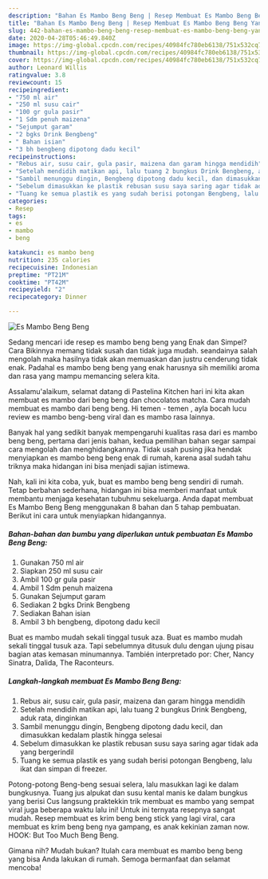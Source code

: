 ```yaml
---
description: "Bahan Es Mambo Beng Beng | Resep Membuat Es Mambo Beng Beng Yang Bisa Manjain Lidah"
title: "Bahan Es Mambo Beng Beng | Resep Membuat Es Mambo Beng Beng Yang Bisa Manjain Lidah"
slug: 442-bahan-es-mambo-beng-beng-resep-membuat-es-mambo-beng-beng-yang-bisa-manjain-lidah
date: 2020-04-28T05:46:49.840Z
image: https://img-global.cpcdn.com/recipes/40984fc780eb6138/751x532cq70/es-mambo-beng-beng-foto-resep-utama.jpg
thumbnail: https://img-global.cpcdn.com/recipes/40984fc780eb6138/751x532cq70/es-mambo-beng-beng-foto-resep-utama.jpg
cover: https://img-global.cpcdn.com/recipes/40984fc780eb6138/751x532cq70/es-mambo-beng-beng-foto-resep-utama.jpg
author: Leonard Willis
ratingvalue: 3.8
reviewcount: 15
recipeingredient:
- "750 ml air"
- "250 ml susu cair"
- "100 gr gula pasir"
- "1 Sdm penuh maizena"
- "Sejumput garam"
- "2 bgks Drink Bengbeng"
- " Bahan isian"
- "3 bh bengbeng dipotong dadu kecil"
recipeinstructions:
- "Rebus air, susu cair, gula pasir, maizena dan garam hingga mendidih"
- "Setelah mendidih matikan api, lalu tuang 2 bungkus Drink Bengbeng, aduk rata, dinginkan"
- "Sambil menunggu dingin, Bengbeng dipotong dadu kecil, dan dimasukkan kedalam plastik hingga selesai"
- "Sebelum dimasukkan ke plastik rebusan susu saya saring agar tidak ada yang bergerindil"
- "Tuang ke semua plastik es yang sudah berisi potongan Bengbeng, lalu ikat dan simpan di freezer."
categories:
- Resep
tags:
- es
- mambo
- beng

katakunci: es mambo beng 
nutrition: 235 calories
recipecuisine: Indonesian
preptime: "PT21M"
cooktime: "PT42M"
recipeyield: "2"
recipecategory: Dinner

---
```



![Es Mambo Beng Beng](https://img-global.cpcdn.com/recipes/40984fc780eb6138/751x532cq70/es-mambo-beng-beng-foto-resep-utama.jpg)

Sedang mencari ide resep es mambo beng beng yang Enak dan Simpel? Cara Bikinnya memang tidak susah dan tidak juga mudah. seandainya salah mengolah maka hasilnya tidak akan memuaskan dan justru cenderung tidak enak. Padahal es mambo beng beng yang enak harusnya sih memiliki aroma dan rasa yang mampu memancing selera kita.

Assalamu&#39;alaikum, selamat datang di Pastelina Kitchen hari ini kita akan membuat es mambo dari beng beng dan chocolatos matcha. Cara mudah membuat es mambo dari beng beng. Hi temen - temen , ayla bocah lucu review es mambo beng-beng viral dan es mambo rasa lainnya.

Banyak hal yang sedikit banyak mempengaruhi kualitas rasa dari es mambo beng beng, pertama dari jenis bahan, kedua pemilihan bahan segar sampai cara mengolah dan menghidangkannya. Tidak usah pusing jika hendak menyiapkan es mambo beng beng enak di rumah, karena asal sudah tahu triknya maka hidangan ini bisa menjadi sajian istimewa.


Nah, kali ini kita coba, yuk, buat es mambo beng beng sendiri di rumah. Tetap berbahan sederhana, hidangan ini bisa memberi manfaat untuk membantu menjaga kesehatan tubuhmu sekeluarga. Anda dapat membuat Es Mambo Beng Beng menggunakan 8 bahan dan 5 tahap pembuatan. Berikut ini cara untuk menyiapkan hidangannya.

<!--inarticleads1-->

##### Bahan-bahan dan bumbu yang diperlukan untuk pembuatan Es Mambo Beng Beng:

1. Gunakan 750 ml air
1. Siapkan 250 ml susu cair
1. Ambil 100 gr gula pasir
1. Ambil 1 Sdm penuh maizena
1. Gunakan Sejumput garam
1. Sediakan 2 bgks Drink Bengbeng
1. Sediakan  Bahan isian
1. Ambil 3 bh bengbeng, dipotong dadu kecil


Buat es mambo mudah sekali tinggal tusuk aza. Buat es mambo mudah sekali tinggal tusuk aza. Tapi sebelumnya ditusuk dulu dengan ujung pisau bagian atas kemasan minumannya. También interpretado por: Cher, Nancy Sinatra, Dalida, The Raconteurs. 

<!--inarticleads2-->

##### Langkah-langkah membuat Es Mambo Beng Beng:

1. Rebus air, susu cair, gula pasir, maizena dan garam hingga mendidih
1. Setelah mendidih matikan api, lalu tuang 2 bungkus Drink Bengbeng, aduk rata, dinginkan
1. Sambil menunggu dingin, Bengbeng dipotong dadu kecil, dan dimasukkan kedalam plastik hingga selesai
1. Sebelum dimasukkan ke plastik rebusan susu saya saring agar tidak ada yang bergerindil
1. Tuang ke semua plastik es yang sudah berisi potongan Bengbeng, lalu ikat dan simpan di freezer.


Potong-potong Beng-beng sesuai selera, lalu masukkan lagi ke dalam bungkusnya. Tuang jus alpukat dan susu kental manis ke dalam bungkus yang berisi Cus langsung praktekkin trik membuat es mambo yang sempat viral juga beberapa waktu lalu ini! Untuk ini ternyata resepnya sangat mudah. Resep membuat es krim beng beng stick yang lagi viral, cara membuat es krim beng beng nya gampang, es anak kekinian zaman now. HOOK: But Too Much Beng Beng. 

Gimana nih? Mudah bukan? Itulah cara membuat es mambo beng beng yang bisa Anda lakukan di rumah. Semoga bermanfaat dan selamat mencoba!
